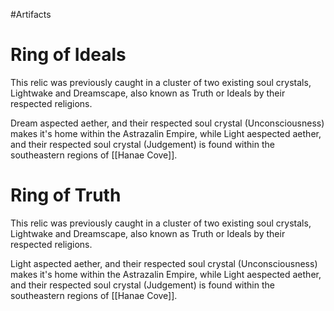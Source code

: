 #Artifacts
# Ring of Ideals
This relic was previously caught in a cluster of two existing soul crystals, Lightwake and Dreamscape, also known as Truth or Ideals by their respected religions.

Dream aspected aether, and their respected soul crystal (Unconsciousness) makes it's home within the Astrazalin Empire, while Light aespected aether, and their respected soul crystal (Judgement) is found within the southeastern regions of [[Hanae Cove]].


# Ring of Truth
This relic was previously caught in a cluster of two existing soul crystals, Lightwake and Dreamscape, also known as Truth or Ideals by their respected religions.

Light aspected aether, and their respected soul crystal (Unconsciousness) makes it's home within the Astrazalin Empire, while Light aespected aether, and their respected soul crystal (Judgement) is found within the southeastern regions of [[Hanae Cove]].
